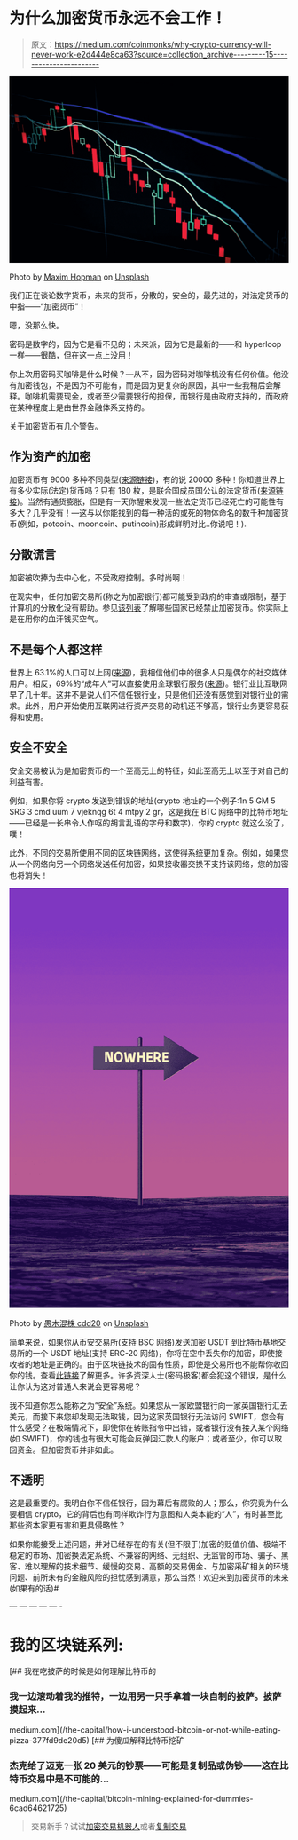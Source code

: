 # 为什么加密货币永远不会工作！

> 原文：<https://medium.com/coinmonks/why-crypto-currency-will-never-work-e2d444e8ca63?source=collection_archive---------15----------------------->

![](img/45304432f6459f63276172af3f82980d.png)

Photo by [Maxim Hopman](https://unsplash.com/@nampoh?utm_source=medium&utm_medium=referral) on [Unsplash](https://unsplash.com?utm_source=medium&utm_medium=referral)

我们正在谈论数字货币，未来的货币，分散的，安全的，最先进的，对法定货币的中指——“加密货币”！

嗯，没那么快。

密码是数字的，因为它是看不见的；未来派，因为它是最新的——和 hyperloop 一样——很酷，但在这一点上没用！

你上次用密码买咖啡是什么时候？—从不，因为密码对咖啡机没有任何价值。他没有加密钱包，不是因为不可能有，而是因为更复杂的原因，其中一些我稍后会解释。咖啡机需要现金，或者至少需要银行的担保，而银行是由政府支持的，而政府在某种程度上是由世界金融体系支持的。

关于加密货币有几个警告。

## 作为资产的加密

加密货币有 9000 多种不同类型([来源链接](https://www.investing.com/crypto/currencies))，有的说 20000 多种！你知道世界上有多少实际(法定)货币吗？只有 180 枚，是联合国成员国公认的法定货币([来源链接](https://en.wikipedia.org/wiki/List_of_circulating_currencies))。当然有通货膨胀，但是有一天你醒来发现一些法定货币已经死亡的可能性有多大？几乎没有！—这与以你能找到的每一种活的或死的物体命名的数千种加密货币(例如，potcoin、mooncoin、putincoin)形成鲜明对比..你说吧！).

## 分散谎言

加密被吹捧为去中心化，不受政府控制。多时尚啊！

在现实中，任何加密交易所(称之为加密银行)都可能受到政府的审查或限制，基于计算机的分散化没有帮助。参见[该列表](https://www.euronews.com/next/2022/08/25/bitcoin-ban-these-are-the-countries-where-crypto-is-restricted-or-illegal2)了解哪些国家已经禁止加密货币。你实际上是在用你的血汗钱买空气。

## 不是每个人都这样

世界上 63.1%的人口可以上网([来源](https://www.statista.com/statistics/617136/digital-population-worldwide/))，我相信他们中的很多人只是偶尔的社交媒体用户。相反，69%的“成年人”可以直接使用全球银行服务([来源](https://www.worldbank.org/en/news/press-release/2018/04/19/financial-inclusion-on-the-rise-but-gaps-remain-global-findex-database-shows#:~:text=Globally%2C%2069%20percent%20of%20adults,crucial%20step%20in%20escaping%20poverty.))。银行业比互联网早了几十年。这并不是说人们不信任银行业，只是他们还没有感觉到对银行业的需求。此外，用户开始使用互联网进行资产交易的动机还不够高，银行业务更容易获得和使用。

## 安全不安全

安全交易被认为是加密货币的一个至高无上的特征，如此至高无上以至于对自己的利益有害。

例如，如果你将 crypto 发送到错误的地址(crypto 地址的一个例子:1n 5 GM 5 SRG 3 cmd uum 7 vjeknqg 6t 4 mtpy 2 gr，这是我在 BTC 网络中的比特币地址——已经是一长串令人作呕的胡言乱语的字母和数字)，你的 crypto 就这么没了，噗！

此外，不同的交易所使用不同的区块链网络，这使得系统更加复杂。例如，如果您从一个网络向另一个网络发送任何加密，如果接收器交换不支持该网络，您的加密也将消失！

![](img/11ae66cc1dd363beb315dea32adc504e.png)

Photo by [愚木混株 cdd20](https://unsplash.com/@cdd20?utm_source=medium&utm_medium=referral) on [Unsplash](https://unsplash.com?utm_source=medium&utm_medium=referral)

简单来说，如果你从币安交易所(支持 BSC 网络)发送加密 USDT 到比特币基地交易所的一个 USDT 地址(支持 ERC-20 网络)，你将在空中丢失你的加密，即使接收者的地址是正确的。由于区块链技术的固有性质，即使是交易所也不能帮你收回你的钱。查看[此链接](https://help.coinbase.com/en/coinbase/trading-and-funding/sending-or-receiving-cryptocurrency/does-coinbase-support-binance-chain--bep-2--)了解更多。许多资深人士(密码极客)都会犯这个错误，是什么让你认为这对普通人来说会更容易呢？

我不知道你怎么能称之为“安全”系统。如果您从一家欧盟银行向一家英国银行汇去美元，而接下来您却发现无法取钱，因为这家英国银行无法访问 SWIFT，您会有什么感受？在极端情况下，即使你在转账指令中出错，或者银行没有接入某个网络(如 SWIFT)，你的钱也有很大可能会反弹回汇款人的账户；或者至少，你可以取回资金。但加密货币并非如此。

## 不透明

这是最重要的。我明白你不信任银行，因为幕后有腐败的人；那么，你究竟为什么要相信 crypto，它的背后也有同样欺诈行为意图和人类本能的“人”，有时甚至比那些资本家更有害和更具侵略性？

如果你能接受上述问题，并对已经存在的有关(但不限于)加密的贬值价值、极端不稳定的市场、加密换法定系统、不兼容的网络、无组织、无监管的市场、骗子、黑客、难以理解的技术细节、缓慢的交易、高额的交易佣金、与加密采矿相关的环境问题、前所未有的金融风险的担忧感到满意，那么当然！欢迎来到加密货币的未来(如果有的话)#

— — — — — -

# 我的区块链系列:

[](/the-capital/how-i-understood-bitcoin-or-not-while-eating-pizza-377fd9de20d5) [## 我在吃披萨的时候是如何理解比特币的

### 我一边滚动着我的推特，一边用另一只手拿着一块自制的披萨。披萨摸起来…

medium.com](/the-capital/how-i-understood-bitcoin-or-not-while-eating-pizza-377fd9de20d5) [](/the-capital/bitcoin-mining-explained-for-dummies-6cad64621725) [## 为傻瓜解释比特币挖矿

### 杰克给了迈克一张 20 美元的钞票——可能是复制品或伪钞——这在比特币交易中是不可能的…

medium.com](/the-capital/bitcoin-mining-explained-for-dummies-6cad64621725) 

> 交易新手？试试[加密交易机器人](/coinmonks/crypto-trading-bot-c2ffce8acb2a)或者[复制交易](/coinmonks/top-10-crypto-copy-trading-platforms-for-beginners-d0c37c7d698c)